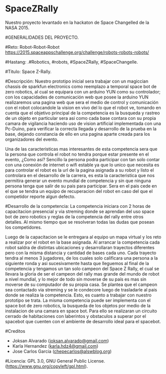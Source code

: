 # SpaceZRally
Nuestro proyecto levantado en la hackaton de Space Changelled de la NASA 2015. 

#GENERALIDADES DEL PROYECTO.

#Reto: 
Robot-Robot-Robot
https://2015.spaceappschallenge.org/challenge/robots-robots-robots/

#Hastang:
.#Robotics, #robots, #SpaceZRally, #SpaceChangelle.

#Titulo: 
Space Z-Rally.

#Descripción:
Nuestro prototipo inicial sera trabajar con un magiccian chassis de sparkfun electronics como reemplazo a temporal space bot de zero robotics, al cual se equipara con un arduino YUN como su controlador; con los capacidades de comunicación web que posee la arduino YUN realizaremos una pagina web que sera el medio de control y comunicación con el robot colocandole la vision en vivo del lo que el robot ve, tomando en cuenta que el objetivo principal de la competencia es la busqueda y rastreo de un objeto en particular sera asi como cada base contara con su propia camara de vigilancia haciendo uso de vision artificial implementada con una Pc-Duino, para verificar la correcta llegada y desarrollo de la prueba en la base, dejando constancia de ello en una pagina aparte creada para los organizadores del evento.

Una de las caracteristicas mas interesantes de esta competencia sera que la persona que controla el robot no tendra porque estar presente en el evento, ¿Como asi? Sencillo la persona podra participar con tan solo contar con una conexión de internet o wifi estable ya que lo unico que necesita es para controlar el robot es la url de la pagina asignada a su robot y listo el controlara en el desarrollo de la carrera, es esta la caracteristica que nos permitira generar un evento mundial de competencia y sin que ninguna persona tenga que salir de su pais para participar. 
Sera en el pais cede en el que se tendra un equipo de recuperacion del robot en caso del que el competidor reporte algun defecto. 

#Desarrollo de la competencia:
La competencia iniciara con 2 horas de capacitacion presencial y via streming donde se aprendan del uso space bot de zero robotics y reglas de la competencia del rally entre otros detalles. Al mismo tiempo que se resolveran todas las dudas que posean los competidores.

Luego de la capacitacion se le entregara al equipo un mapa virtual y los reto a realizar por el robot en la base asignada. Al arrancar la competencia cada robot saldra de distintas ubicaciones y desarrollaran trayectos diferentes pero con la misma distancia y cantidad de bases cada uno. Cada trayecto tendra al menos 3 jugadores, de los cuales solo calificara una persona a la siguiente ronda y asi sucesivamente hasta que lleguemos al final de la competencia y tengamos un tan solo campeon del Space Z Rally, el cual se llevara la gloria de ser el campeon del rally mas grande del mundo de robot a nivel mundial, y lo mejor de todo sin moverse de su país es mas sin moverse de su computador de su propia casa. Se plantea que el campeon sea contactado via streming y se le condecore luego de trasladarle al pais donde se realiza la competencia. 
Esto, es cuanto a trabajar con nuestro prototipo se trata. La misma competencia puede ser implementa con el space bot de zero robotics, la busqueda de los objetos por medio de la instalacion de una camara en space bot. Para ello se realizaran un circuito cerrado de habitaciones con laberintos y obstaculos a superar por el spacebot que cuenten con el ambiente de desarrollo ideal para el spacebot. 

#Creditos
* Joksan Alvarado (joksan.alvarado@gmail.com)
* Karla Hernandez (karla.hdz4@gmail.com)
* Jose Carlos Garcia (chepecarlos@alswblog.org)

#Licencia:
GPL 3.0, GNU General Public License. (https://www.gnu.org/copyleft/gpl.html).
